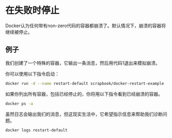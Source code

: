 # 在失败时停止
Docker认为任何带有non-zero代码的容器都崩溃了。默认情况下，崩溃的容器将继续被停止。

## 例子
我们创建了一个特殊的容器，它输出一条消息，然后用代码1退出来模拟崩溃。

你可以使用以下指令启动：
```bash
docker run -d --name restart-default scrapbook/docker-restart-example
```

如果你列出所有容器，包括已经停止的，你将用以下指令看到已经崩溃的容器。
```bash
docker ps -a
```

虽然日志会输出我们的消息，但这现实生活中，它希望指示信息来帮助我们诊断问题。
```bash
docker logs restart-default
```
